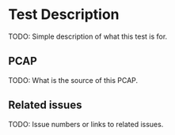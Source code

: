 # Test Description

TODO: Simple description of what this test is for.

## PCAP

TODO: What is the source of this PCAP.

## Related issues

TODO: Issue numbers or links to related issues.
